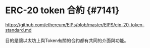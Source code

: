 # ERC-20 token 合約 {#7141}

https://github.com/ethereum/EIPs/blob/master/EIPS/eip-20-token-standard.md

目的是讓以太坊上與Token有關的合約都有共同的介面與功能。



